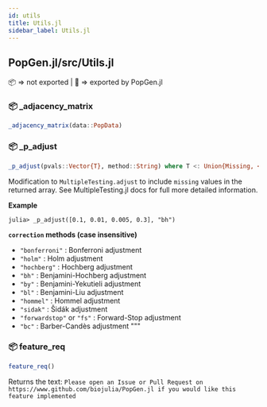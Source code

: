 ```yaml
---
id: utils
title: Utils.jl
sidebar_label: Utils.jl
---
```


## PopGen.jl/src/Utils.jl
📦  => not exported | 
🔵 => exported by PopGen.jl

### 📦 _adjacency_matrix
```julia
_adjacency_matrix(data::PopData)
```

### 📦 _p_adjust
```julia
_p_adjust(pvals::Vector{T}, method::String) where T <: Union{Missing, <:AbstractFloat}
```
Modification to `MultipleTesting.adjust` to include `missing` values in the
returned array. See MultipleTesting.jl docs for full more detailed information.

**Example**
```
julia> _p_adjust([0.1, 0.01, 0.005, 0.3], "bh")
```
**`correction` methods (case insensitive)**
- `"bonferroni"` : Bonferroni adjustment
- `"holm"` : Holm adjustment
- `"hochberg"` : Hochberg adjustment
- `"bh"` : Benjamini-Hochberg adjustment
- `"by"` : Benjamini-Yekutieli adjustment
- `"bl"` : Benjamini-Liu adjustment
- `"hommel"` : Hommel adjustment
- `"sidak"` : Šidák adjustment
- `"forwardstop"` or `"fs"` : Forward-Stop adjustment
- `"bc"` : Barber-Candès adjustment
"""


### 📦 feature_req
```julia
feature_req()
```
Returns the text: `Please open an Issue or Pull Request on https://www.github.com/biojulia/PopGen.jl if you would like this feature implemented`